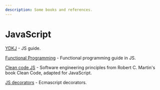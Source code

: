 ```yaml
---
description: Some books and references.
---
```


# JavaScript

[YDKJ](https://github.com/getify/You-Dont-Know-JS) - JS guide. 

[Functional Programming](https://github.com/MostlyAdequate/mostly-adequate-guide) - Functional programming guide in JS. 

[Clean code JS](https://github.com/ryanmcdermott/clean-code-javascript) - Software engineering principles from Robert C. Martin's book Clean Code, adapted for JavaScript. 

[JS decorators](https://medium.com/google-developers/exploring-es7-decorators-76ecb65fb841) - Ecmascript decorators.

